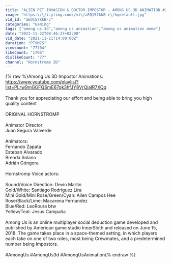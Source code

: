 ```yaml
---
title: "ALIEN PET INVASION & DOCTOR IMPOSTOR - AMONG US 3D ANIMATION #26"
image: "https:\/\/i.ytimg.com\/vi\/aEQ157kkB-c\/hqdefault.jpg"
vid_id: "aEQ157kkB-c"
categories: "Gaming"
tags: ["among us 3d","among us animation","among us animation meme"]
date: "2021-11-22T08:46:27+03:00"
vid_date: "2021-11-21T14:00:00Z"
duration: "PT9M7S"
viewcount: "77704"
likeCount: "1706"
dislikeCount: "77"
channel: "Hornstromp 3D"
---
```

{% raw %}Among Us 3D Impostor Animations: <a rel="nofollow" target="blank" href="https://www.youtube.com/playlist?list=PLrw9mGGFQSmE67qk3hfJY8VrQiaIR7XQq">https://www.youtube.com/playlist?list=PLrw9mGGFQSmE67qk3hfJY8VrQiaIR7XQq</a><br /><br />Thank you for appreciating our effort and  being able to bring you high quality content<br /><br />ORIGINAL HORNSTROMP<br /> <br />Animator Director:<br />Juan Segura Valverde<br /><br />Animators:<br />Fernando Zapata<br />Esteban Alvarado<br />Brenda Solano<br />Adrián Góngora<br /><br />Hornstromp Voice actors:<br /><br />Sound/Voice Direction: Devin Martin<br />Gold/White: Santiago Rodríguez Lira<br />Mini Gold/Mini Rose/Green/Cyan: Ailen Campos Hee <br />Rose/Black/Lime: Macarena Fernandez<br />Blue/Red: LeoRoura btw<br />Yellow/Teal: Jesus Campaña<br /><br />Among Us is an online multiplayer social deduction game developed and published by American game studio InnerSloth and released on June 15, 2018. The game takes place in a space-themed setting, in which players each take on one of two roles, most being Crewmates, and a predetermined number being Impostors.<br /><br />#AmongUs #AmongUs3d #AmongUsAnimation{% endraw %}
